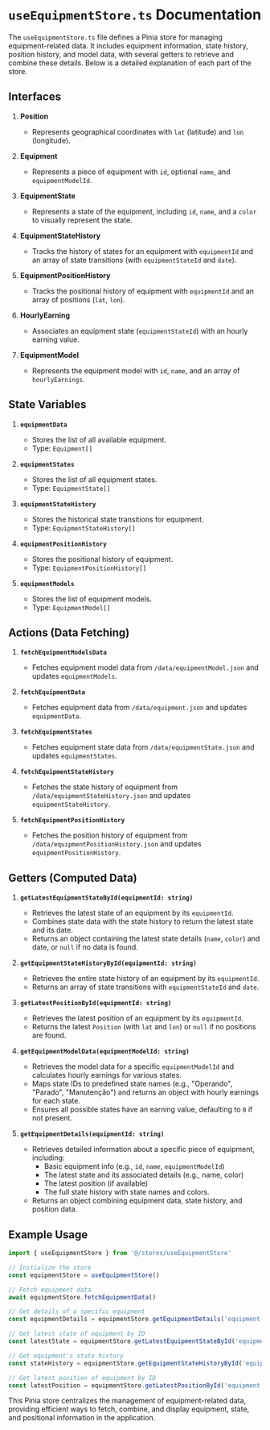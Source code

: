 # `useEquipmentStore.ts` Documentation

The `useEquipmentStore.ts` file defines a Pinia store for managing equipment-related data. It includes equipment information, state history, position history, and model data, with several getters to retrieve and combine these details. Below is a detailed explanation of each part of the store.

## Interfaces

1. **Position**

   - Represents geographical coordinates with `lat` (latitude) and `lon` (longitude).

2. **Equipment**

   - Represents a piece of equipment with `id`, optional `name`, and `equipmentModelId`.

3. **EquipmentState**

   - Represents a state of the equipment, including `id`, `name`, and a `color` to visually represent the state.

4. **EquipmentStateHistory**

   - Tracks the history of states for an equipment with `equipmentId` and an array of state transitions (with `equipmentStateId` and `date`).

5. **EquipmentPositionHistory**

   - Tracks the positional history of equipment with `equipmentId` and an array of positions (`lat`, `lon`).

6. **HourlyEarning**

   - Associates an equipment state (`equipmentStateId`) with an hourly earning value.

7. **EquipmentModel**
   - Represents the equipment model with `id`, `name`, and an array of `hourlyEarnings`.

## State Variables

1. **`equipmentData`**

   - Stores the list of all available equipment.
   - Type: `Equipment[]`

2. **`equipmentStates`**

   - Stores the list of all equipment states.
   - Type: `EquipmentState[]`

3. **`equipmentStateHistory`**

   - Stores the historical state transitions for equipment.
   - Type: `EquipmentStateHistory[]`

4. **`equipmentPositionHistory`**

   - Stores the positional history of equipment.
   - Type: `EquipmentPositionHistory[]`

5. **`equipmentModels`**
   - Stores the list of equipment models.
   - Type: `EquipmentModel[]`

## Actions (Data Fetching)

1. **`fetchEquipmentModelsData`**

   - Fetches equipment model data from `/data/equipmentModel.json` and updates `equipmentModels`.

2. **`fetchEquipmentData`**

   - Fetches equipment data from `/data/equipment.json` and updates `equipmentData`.

3. **`fetchEquipmentStates`**

   - Fetches equipment state data from `/data/equipmentState.json` and updates `equipmentStates`.

4. **`fetchEquipmentStateHistory`**

   - Fetches the state history of equipment from `/data/equipmentStateHistory.json` and updates `equipmentStateHistory`.

5. **`fetchEquipmentPositionHistory`**
   - Fetches the position history of equipment from `/data/equipmentPositionHistory.json` and updates `equipmentPositionHistory`.

## Getters (Computed Data)

1. **`getLatestEquipmentStateById(equipmentId: string)`**

   - Retrieves the latest state of an equipment by its `equipmentId`.
   - Combines state data with the state history to return the latest state and its date.
   - Returns an object containing the latest state details (`name`, `color`) and date, or `null` if no data is found.

2. **`getEquipmentStateHistoryById(equipmentId: string)`**

   - Retrieves the entire state history of an equipment by its `equipmentId`.
   - Returns an array of state transitions with `equipmentStateId` and `date`.

3. **`getLatestPositionById(equipmentId: string)`**

   - Retrieves the latest position of an equipment by its `equipmentId`.
   - Returns the latest `Position` (with `lat` and `lon`) or `null` if no positions are found.

4. **`getEquipmentModelData(equipmentModelId: string)`**

   - Retrieves the model data for a specific `equipmentModelId` and calculates hourly earnings for various states.
   - Maps state IDs to predefined state names (e.g., "Operando", "Parado", "Manutenção") and returns an object with hourly earnings for each state.
   - Ensures all possible states have an earning value, defaulting to `0` if not present.

5. **`getEquipmentDetails(equipmentId: string)`**
   - Retrieves detailed information about a specific piece of equipment, including:
     - Basic equipment info (e.g., `id`, `name`, `equipmentModelId`)
     - The latest state and its associated details (e.g., name, color)
     - The latest position (if available)
     - The full state history with state names and colors.
   - Returns an object combining equipment data, state history, and position data.

## Example Usage

```ts
import { useEquipmentStore } from '@/stores/useEquipmentStore'

// Initialize the store
const equipmentStore = useEquipmentStore()

// Fetch equipment data
await equipmentStore.fetchEquipmentData()

// Get details of a specific equipment
const equipmentDetails = equipmentStore.getEquipmentDetails('equipment-id')

// Get latest state of equipment by ID
const latestState = equipmentStore.getLatestEquipmentStateById('equipment-id')

// Get equipment's state history
const stateHistory = equipmentStore.getEquipmentStateHistoryById('equipment-id')

// Get latest position of equipment by ID
const latestPosition = equipmentStore.getLatestPositionById('equipment-id')
```

This Pinia store centralizes the management of equipment-related data, providing efficient ways to fetch, combine, and display equipment, state, and positional information in the application.
